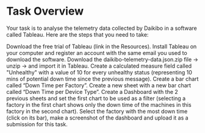 # Task Overview

Your task is to analyse the telemetry data collected by Daikibo in a software called Tableau. Here are the steps that you need to take:

Download the free trial of Tableau (link in the Resources).
Install Tableau on your computer and register an account with the same email you used to download the software.
Download the daikibo-telemetry-data.json.zip file -> unzip -> and import it in Tableau.
Create a calculated measure field called "Unhealthy" with a value of 10 for every unhealthy status (representing 10 mins of potential down time since the previous message).
Create a bar chart called “Down Time per Factory”.
Create a new sheet with a new bar chart called “Down Time per Device Type”.
Create a Dashboard with the 2 previous sheets and set the first chart to be used as a filter (selecting a factory in the first chart shows only the down time of the machines in this factory in the second chart).
Select the factory with the most down time (click on its bar), make a screenshot of the dashboard and upload it as a submission for this task.
